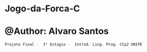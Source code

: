 # Jogo-da-Forca-C
# @Author: Alvaro Santos
```sh
Projeto Final -  3° Estagio -  Introd. Ling. Prog. CCp2 UNIPÊ
```

